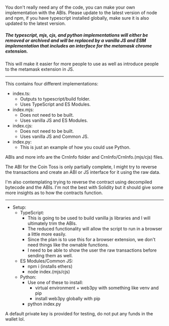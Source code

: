 You don't really need any of the code, you can make your own implementation with the ABIs.
Please update to the latest version of node and npm, if you have typescript installed globally, make sure it is also updated to the latest version.

##### The typescript, mjs, cjs, and python implementations will either be removed or archived and will be replaced by a vanilla JS and ESM implementation that includes an interface for the metamask chrome extension.
This will make it easier for more people to use as well as introduce people to the metamask extension in JS.

---

This contains four different implementations:
- index.ts:
	- Outputs to typescript/build folder.
	- Uses TypeScript and ES Modules.
- index.mjs:
	- Does not need to be built.
	- Uses vanilla JS and ES Modules.
- index.cjs:
	- Does not need to be built.
	- Uses vanilla JS and Common JS.
- index.py:
	- This is just an example of how you could use Python.

ABIs and more info are the CrnInfo folder and CrnInfo/CrnInfo.(mjs/cjs) files.

The ABI for the Coin Toss is only partially complete, I might try to reverse the transactions and create an ABI or JS interface for it using the raw data.

I'm also contemplating trying to reverse the contract using decompiled bytecode and the ABIs.
I'm not the best with Solidity but it should give some more insights as to how the contracts function.

---

- Setup:
	- TypeScript:
		- This is going to be used to build vanilla js libraries and I will ultimately trim the ABIs.
		- The reduced functionality will allow the script to run in a browser a little more easily.
		- Since the plan is to use this for a browser extension, we don't need things like the ownable functions.
		- I need to be able to show the user the raw transactions before sending them as well.
	- ES Modules/Common JS:
		- npm i (installs ethers)
		- node index.(mjs/cjs)
	- Python:
		- Use one of these to install:
			- virtual environment + web3py with something like venv and pip
			- install web3py globally with pip
		- python index.py

A default private key is provided for testing, do not put any funds in the wallet lol.